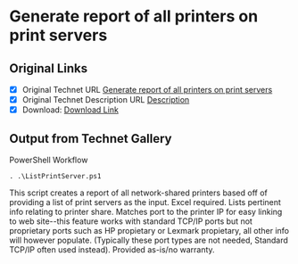 # Generate report of all printers on print servers

## Original Links

- [x] Original Technet URL [Generate report of all printers on print servers](https://gallery.technet.microsoft.com/Generate-report-of-all-99a4155f)
- [x] Original Technet Description URL [Description](https://gallery.technet.microsoft.com/Generate-report-of-all-99a4155f/description)
- [x] Download: [Download Link](Download\ListPrintServer.ps1)

## Output from Technet Gallery

PowerShell Workflow

```
. .\ListPrintServer.ps1
```

This script creates a report of all network-shared printers based off of providing a list of print servers as the input. Excel required. Lists pertinent info relating to printer share. Matches port to the printer IP for easy linking to web site--this feature  works with standard TCP/IP ports but not proprietary ports such as HP propietary or Lexmark propietary, all other info will however populate. (Typically these port types are not needed, Standard TCP/IP often used instead). Provided as-is/no warranty.

